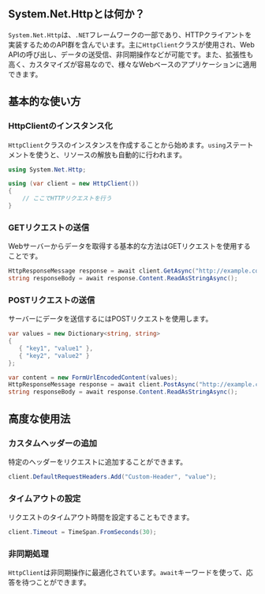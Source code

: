## System.Net.Httpとは何か？
`System.Net.Http`は、`.NET`フレームワークの一部であり、HTTPクライアントを実装するためのAPI群を含んでいます。主に`HttpClient`クラスが使用され、Web APIの呼び出し、データの送受信、非同期操作などが可能です。また、拡張性も高く、カスタマイズが容易なので、様々なWebベースのアプリケーションに適用できます。

## 基本的な使い方
### HttpClientのインスタンス化
`HttpClient`クラスのインスタンスを作成することから始めます。`using`ステートメントを使うと、リソースの解放も自動的に行われます。

```csharp
using System.Net.Http;

using (var client = new HttpClient())
{
    // ここでHTTPリクエストを行う
}
```

### GETリクエストの送信
Webサーバーからデータを取得する基本的な方法はGETリクエストを使用することです。

```csharp
HttpResponseMessage response = await client.GetAsync("http://example.com");
string responseBody = await response.Content.ReadAsStringAsync();
```

### POSTリクエストの送信
サーバーにデータを送信するにはPOSTリクエストを使用します。

```csharp
var values = new Dictionary<string, string>
{
   { "key1", "value1" },
   { "key2", "value2" }
};

var content = new FormUrlEncodedContent(values);
HttpResponseMessage response = await client.PostAsync("http://example.com", content);
string responseBody = await response.Content.ReadAsStringAsync();
```

## 高度な使用法
### カスタムヘッダーの追加
特定のヘッダーをリクエストに追加することができます。

```csharp
client.DefaultRequestHeaders.Add("Custom-Header", "value");
```

### タイムアウトの設定
リクエストのタイムアウト時間を設定することもできます。

```csharp
client.Timeout = TimeSpan.FromSeconds(30);
```

### 非同期処理
`HttpClient`は非同期操作に最適化されています。`await`キーワードを使って、応答を待つことができます。